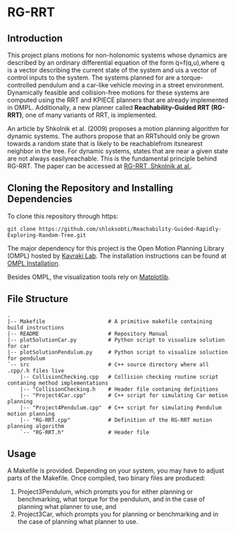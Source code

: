# RG-RRT

## Introduction
This project plans motions for non-holonomic systems whose dynamics are described by an ordinary differential equation of the form ̇q=f(q,u),where q is a vector describing the current state of the system and uis a vector of control inputs to the system.  The systems planned for are a torque-controlled pendulum and a car-like vehicle moving in a street environment. Dynamically feasible and collision-free motions for these systems are computed using the RRT and KPIECE planners that are already implemented in OMPL. Additionally, a new planner called **Reachability-Guided RRT (RG-RRT)**, one of many variants of RRT, is implemented.

An article by Shkolnik et al. (2009) proposes a motion planning algorithm for dynamic systems. The authors propose that an RRTshould only be grown towards a random state that is likely to be reachablefrom itsnearest neighbor in the tree.  For dynamic systems, states that are near a given state are not always easilyreachable. This is the fundamental principle behind RG-RRT. The paper can be accessed at [RG-RRT, Shkolnik at al.](https://ieeexplore.ieee.org/document/5152874).

## Cloning the Repository and Installing Dependencies
To clone this repository through https:
```
git clone https://github.com/shloksobti/Reachability-Guided-Rapidly-Exploring-Random-Tree.git
```
The major dependency for this project is the Open Motion Planning Library (OMPL) hosted by [Kavraki Lab](http://www.kavrakilab.org/). The installation instructions can be found at [OMPL Installation](http://ompl.kavrakilab.org/installation.html).

Besides OMPL, the visualization tools rely on [Matplotlib](https://matplotlib.org/).

## File Structure
```
.
|-- Makefile                    # A primitive makefile containing build instructions
|-- README                      # Repository Manual
|-- plotSolutionCar.py          # Python script to visualize solution for car
|-- plotSolutionPendulum.py     # Python script to visualize soluction for pendulum
`-- src                         # C++ source directory where all .cpp/.h files live
    |-- CollisionChecking.cpp   # Collision checking routine script contaning method implementations
    |-- "CollisionChecking.h    # Header file contaning definitions 
    |-- "Project4Car.cpp"       # C++ script for simulating Car motion planning
    |-- "Project4Pendulum.cpp"  # C++ script for simulating Pendulum motion planning
    |-- "RG-RRT.cpp"            # Definition of the RG-RRT motion planning algorithm
    `-- "RG-RRT.h"              # Header file 

```
## Usage
A Makefile is provided. Depending on your system, you may have to
adjust parts of the Makefile. Once compiled, two binary files are produced:
 1. Project3Pendulum, which prompts you for either planning or benchmarking,
 what torque for the pendulum, and in the case of planning what planner to use,
 and
 2. Project3Car, which prompts you for planning or benchmarking and in the case
of planning what planner to use.

